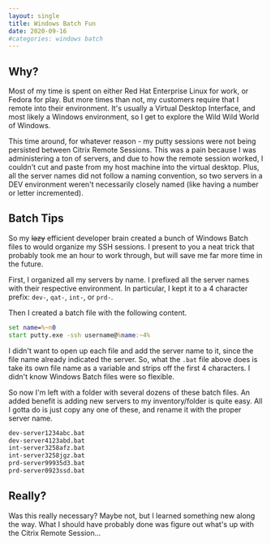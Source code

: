 ```yaml
---
layout: single
title: Windows Batch Fun
date: 2020-09-16
#categories: windows batch
---
```


## Why?

Most of my time is spent on either Red Hat Enterprise Linux for work, or Fedora for play.  But more times than not, my customers require that I remote into their environment.  It's usually a Virtual Desktop Interface, and most likely a Windows environment, so I get to explore the Wild Wild World of Windows.

This time around, for whatever reason - my putty sessions were not being persisted between Citrix Remote Sessions.  This was a pain because I was administering a ton of servers, and due to how the remote session worked, I couldn't cut and paste from my host machine into the virtual desktop.  Plus, all the server names did not follow a naming convention, so two servers in a DEV environment weren't necessarily closely named (like having a number or letter incremented).

## Batch Tips
So my ~~lazy~~ efficient developer brain created a bunch of Windows Batch files to would organize my SSH sessions. I present to you a neat trick that probably took me an hour to work through, but will save me far more time in the future.

First, I organized all my servers by name.  I prefixed all the server names with their respective environment.  In particular, I kept it to a 4 character prefix: `dev-`, `qat-`, `int-`, or `prd-`.  

Then I created a batch file with the following content.
```bat
set name=%~n0
start putty.exe -ssh username@%name:~4%
```

I didn't want to open up each file and add the server name to it, since the file name already indicated the server.  So, what the `.bat` file above does is take its own file name as a variable and strips off the first 4 characters.   I didn't know Windows Batch files were so flexible.  

So now I'm left with a folder with several dozens of these batch files.  An added benefit is adding new servers to my inventory/folder is quite easy.  All I gotta do is just copy any one of these, and rename it with the proper server name.

```bat
dev-server1234abc.bat
dev-server4123abd.bat
int-server3258afz.bat
int-server3258jgz.bat
prd-server99935d3.bat
prd-server0923ssd.bat
```

## Really?
Was this really necessary?  Maybe not, but I learned something new along the way.  What I should have probably done was figure out what's up with the Citrix Remote Session...

